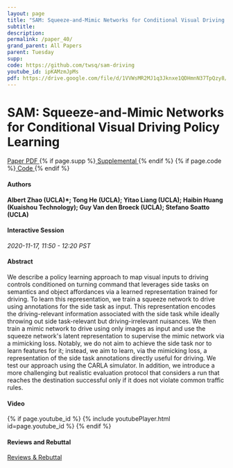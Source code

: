 ```yaml
---
layout: page
title: "SAM: Squeeze-and-Mimic Networks for Conditional Visual Driving Policy Learning"
subtitle: 
description:
permalink: /paper_40/
grand_parent: All Papers
parent: Tuesday
supp: 
code: https://github.com/twsq/sam-driving
youtube_id: ipKAMzmJpMs
pdf: https://drive.google.com/file/d/1VVWsMR2MJ1q3Jknxe1QDHmnN37TpQzy8/view
---
```


# SAM: Squeeze-and-Mimic Networks for Conditional Visual Driving Policy Learning

<a href="https://drive.google.com/file/d/1VVWsMR2MJ1q3Jknxe1QDHmnN37TpQzy8/view" target="_blank" rel="noopener noreferrer" class="btn btn-blue"><i class="fa fa-file-text-o" aria-hidden="true"></i> Paper PDF </a> {% if page.supp %}<a href="" target="_blank" rel="noopener noreferrer" class="btn btn-green"><i class="fa fa-file-text-o" aria-hidden="true"></i> Supplemental </a>{% endif %} {% if page.code %}<a href="https://github.com/twsq/sam-driving" target="_blank" rel="noopener noreferrer" class="btn"><i class="fa fa-github" aria-hidden="true"></i> Code </a>{% endif %} 

#### Authors
**Albert Zhao (UCLA)*; Tong He (UCLA); Yitao Liang (UCLA); Haibin Huang (Kuaishou Technology); Guy Van den Broeck (UCLA); Stefano Soatto (UCLA)**

#### Interactive Session
*2020-11-17, 11:50 - 12:20 PST* 

#### Abstract
We describe a policy learning approach to map visual inputs to driving controls conditioned on turning command that leverages side tasks on semantics and object affordances via a learned representation trained for driving. To learn this representation, we train a squeeze network to drive using annotations for the side task as input. This representation encodes the driving-relevant information associated with the side task while ideally throwing out side task-relevant but driving-irrelevant nuisances. We then train a mimic network to drive using only images as input and use the squeeze network's latent representation to supervise the mimic network via a mimicking loss. Notably, we do not aim to achieve the side task nor to learn features for it; instead, we aim to learn, via the mimicking loss, a representation of the side task annotations directly useful for driving. We test our approach using the CARLA simulator. In addition, we introduce a more challenging but realistic evaluation protocol that considers a run that reaches the destination successful only if it does not violate common traffic rules.

#### Video
{% if page.youtube_id %}
{% include youtubePlayer.html id=page.youtube_id %}
{% endif %}

#### Reviews and Rebuttal
<a href="https://drive.google.com/file/d/1lrStoIW3_cJ8vaKRfB0T14f_kb_y695d/view" target="_blank" rel="noopener noreferrer" class="btn btn-purple"><i class="fa fa-pencil-square-o" aria-hidden="true"></i> Reviews & Rebuttal </a>

